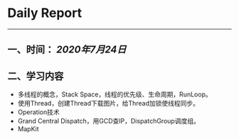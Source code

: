 # Daily Report

--------

## 一、时间： *2020年7月24日*

## 二、学习内容

* 多线程的概念，Stack Space，线程的优先级、生命周期，RunLoop。
* 使用Thread，创建Thread下载图片，给Thread加锁使线程同步。
* Operation技术
* Grand Central Dispatch，用GCD查IP，DispatchGroup调度组。
* MapKit

